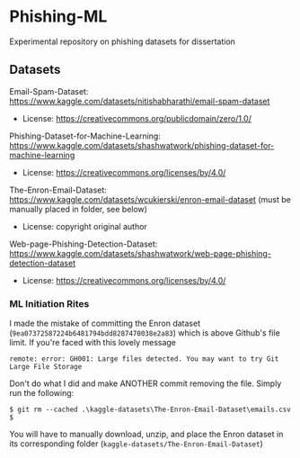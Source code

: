 # Phishing-ML
Experimental repository on phishing datasets for dissertation

## Datasets

Email-Spam-Dataset: https://www.kaggle.com/datasets/nitishabharathi/email-spam-dataset
- License: https://creativecommons.org/publicdomain/zero/1.0/

Phishing-Dataset-for-Machine-Learning: https://www.kaggle.com/datasets/shashwatwork/phishing-dataset-for-machine-learning
- License: https://creativecommons.org/licenses/by/4.0/

The-Enron-Email-Dataset: https://www.kaggle.com/datasets/wcukierski/enron-email-dataset (must be manually placed in folder, see below)
- License: copyright original author

Web-page-Phishing-Detection-Dataset: https://www.kaggle.com/datasets/shashwatwork/web-page-phishing-detection-dataset
- License: https://creativecommons.org/licenses/by/4.0/

### ML Initiation Rites

I made the mistake of committing the Enron dataset (`9ea07372587224b6481794bdd8287470038e2a83`) which is above Github's file limit. If you're faced with this lovely message

```
remote: error: GH001: Large files detected. You may want to try Git Large File Storage
```

Don't do what I did and make ANOTHER commit removing the file. Simply run the following:

```
$ git rm --cached .\kaggle-datasets\The-Enron-Email-Dataset\emails.csv
$ 
```

You will have to manually download, unzip, and place the Enron dataset in its corresponding folder (`kaggle-datasets/The-Enron-Email-Dataset`)